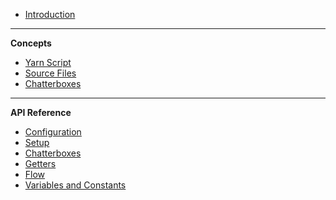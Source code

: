 -   [Introduction](README)

---

**Concepts**

-   [Yarn Script](concept-yarn-script)
-   [Source Files](concept-source-files)
-   [Chatterboxes](concept-chatterboxes)

---

**API Reference**

-   [Configuration](reference-configuration)
-   [Setup](reference-setup)
-   [Chatterboxes](reference-chatterboxes)
-   [Getters](reference-getters)
-   [Flow](reference-flow)
-   [Variables and Constants](reference-variables)

